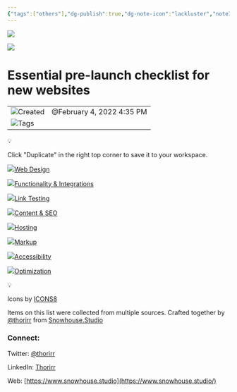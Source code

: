 ```yaml
---
{"tags":["others"],"dg-publish":true,"dg-note-icon":"lackluster","noteIcon":"lackluster","permalink":"/04-resources-material-para-zettel/others/essential-pre-launch-checklist-for-new-websites/","dgPassFrontmatter":true,"created":"2025-10-16T10:12:34.395+01:00","updated":"2025-10-24T16:20:29.086+01:00"}
---
```


![](Dashboard/Attachments/photo-1541462608143-67571c6738dd.jpeg)

![](Dashboard/Attachments/icons8-internet_connection.svg)

# Essential pre-launch checklist for new websites

|   |   |
|---|---|
|![](Dashboard/Attachments/clock_gray%2033.svg)Created|@February 4, 2022 4:35 PM|
|![](Dashboard/Attachments/list_gray%20736.svg)Tags||

💡

Click "Duplicate" in the right top corner to save it to your workspace.

[![](Dashboard/Attachments/icons8-design%201.svg)Web Design](Essential%20pre-launch%20checklist%20for%20new%20websites/Web%20Design%20c0013e7d40c54eadb5464a30651c4817.html)

[![](Dashboard/Attachments/icons8-web_design%201.svg)Functionality & Integrations](Essential%20pre-launch%20checklist%20for%20new%20websites/Functionality%20&%20Integrations%2079830d0c63b5442e8a5b08d289b86f99.html)

[![](Dashboard/Attachments/icons8-link%201.svg)Link Testing](Essential%20pre-launch%20checklist%20for%20new%20websites/Link%20Testing%20952643a27c0d489eb58178342a0f3365.html)

[![](Dashboard/Attachments/icons8-window_search%201.svg)Content & SEO](Essential%20pre-launch%20checklist%20for%20new%20websites/Content%20&%20SEO%206769de57d5e14d25a0d1b8a5646528fa.html)

[![](Dashboard/Attachments/icons8-cloud%201.svg)Hosting](Essential%20pre-launch%20checklist%20for%20new%20websites/Hosting%201faca7c16918455c9ee6a50941f93c4a.html)

[![](Dashboard/Attachments/icons8-laptop_coding%201.svg)Markup](Essential%20pre-launch%20checklist%20for%20new%20websites/Markup%20cc2312a14ad64cb3a8c57c9b0fa3ebcc.html)

[![](Dashboard/Attachments/icons8-web_accessibility%201.svg)Accessibility](Essential%20pre-launch%20checklist%20for%20new%20websites/Accessibility%2005722e801501495e9877062787531a73.html)

[![](Dashboard/Attachments/icons8-quick_mode_on%201.svg)Optimization](Essential%20pre-launch%20checklist%20for%20new%20websites/Optimization%20070ff8be07f149889c82036c36bc5908.html)

💡

Icons by [ICONS8](https://icons8.com/)

Items on this list were collected from multiple sources. Crafted together by [@thorirr](https://twitter.com/thorirr) from [Snowhouse.Studio](https://www.snowhouse.studio/)

### Connect:

Twitter: [@thorirr](https://twitter.com/thorirr)

LinkedIn: [Thorirr](https://www.linkedin.com/in/thorirr/)

Web: [https://www.snowhouse.studio](https://www.snowhouse.studio/)